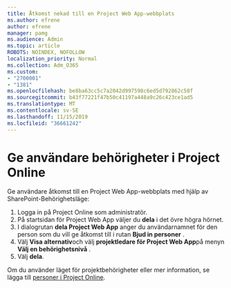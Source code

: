 ```yaml
---
title: Åtkomst nekad till en Project Web App-webbplats
ms.author: efrene
author: efrene
manager: pamg
ms.audience: Admin
ms.topic: article
ROBOTS: NOINDEX, NOFOLLOW
localization_priority: Normal
ms.collection: Adm_O365
ms.custom:
- "2700001"
- "1381"
ms.openlocfilehash: be8ba63cc5c7a2042d997598c6ed5d792862c58f
ms.sourcegitcommit: b43f77221f47b50c41197a448a9c26c423ce1ad5
ms.translationtype: MT
ms.contentlocale: sv-SE
ms.lasthandoff: 11/15/2019
ms.locfileid: "36661242"
---
```

# <a name="give-users-permissions-in-project-online"></a>Ge användare behörigheter i Project Online

Ge användare åtkomst till en Project Web App-webbplats med hjälp av SharePoint-Behörighetsläge:

1. Logga in på Project Online som administratör.
2. På startsidan för Project Web App väljer du **dela** i det övre högra hörnet.
3. I dialogrutan **dela Project Web App** anger du användarnamnet för den person som du vill ge åtkomst till i rutan **Bjud in personer** .
4. Välj **Visa alternativ**och välj **projektledare för Project Web App**på menyn **Välj en behörighetsnivå** .
5. Välj **dela**.

Om du använder läget för projektbehörigheter eller mer information, se lägga till [personer i Project Online](https://docs.microsoft.com/projectonline/step-2-add-people-to-project-online).
